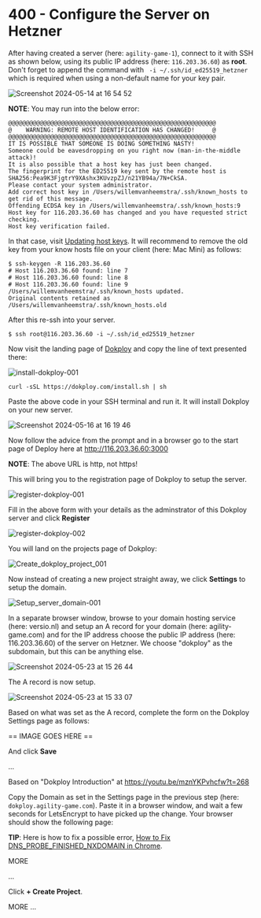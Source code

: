 # 400 - Configure the Server on Hetzner

 After having created a server (here: ```agility-game-1```), connect to it with SSH as shown below, using its public IP address (here: ```116.203.36.60```) as **root**. Don't forget to append the command with ``` -i ~/.ssh/id_ed25519_hetzner``` which is required when using a non-default name for your key pair.

![Screenshot 2024-05-14 at 16 54 52](https://github.com/agility-game/dokploy/assets/1499433/225a3eb6-90ec-4905-a38b-c6ecaef5b42a)

**NOTE**: You may run into the below error:

```
@@@@@@@@@@@@@@@@@@@@@@@@@@@@@@@@@@@@@@@@@@@@@@@@@@@@@@@@@@@
@    WARNING: REMOTE HOST IDENTIFICATION HAS CHANGED!     @
@@@@@@@@@@@@@@@@@@@@@@@@@@@@@@@@@@@@@@@@@@@@@@@@@@@@@@@@@@@
IT IS POSSIBLE THAT SOMEONE IS DOING SOMETHING NASTY!
Someone could be eavesdropping on you right now (man-in-the-middle attack)!
It is also possible that a host key has just been changed.
The fingerprint for the ED25519 key sent by the remote host is
SHA256:Pea9K3FjgtrY9XAshx3KUvzpZJ/n21YB94a/7N+CkSA.
Please contact your system administrator.
Add correct host key in /Users/willemvanheemstra/.ssh/known_hosts to get rid of this message.
Offending ECDSA key in /Users/willemvanheemstra/.ssh/known_hosts:9
Host key for 116.203.36.60 has changed and you have requested strict checking.
Host key verification failed.
```

In that case, visit [Updating host keys](https://help.dreamhost.com/hc/en-us/articles/217239087-Updating-host-keys). It will recommend to remove the old key from your know hosts file on your client (here: Mac Mini) as follows:

```
$ ssh-keygen -R 116.203.36.60
# Host 116.203.36.60 found: line 7
# Host 116.203.36.60 found: line 8
# Host 116.203.36.60 found: line 9
/Users/willemvanheemstra/.ssh/known_hosts updated.
Original contents retained as /Users/willemvanheemstra/.ssh/known_hosts.old
```

After this re-ssh into your server.

```
$ ssh root@116.203.36.60 -i ~/.ssh/id_ed25519_hetzner
```

Now visit the landing page of [Dokploy](dokploy.com) and copy the line of text presented there:


![install-dokploy-001](https://github.com/agility-game/dokploy/assets/1499433/43f9a1b6-6a99-4f97-8a3e-36faeb39910a)

```
curl -sSL https://dokploy.com/install.sh | sh
```

Paste the above code in your SSH terminal and run it. It will install Dokploy on your new server.

![Screenshot 2024-05-16 at 16 19 46](https://github.com/agility-game/dokploy/assets/1499433/7e7b0642-ae68-4d49-994f-49a9cb2e7a93)

Now follow the advice from the prompt and in a browser go to the start page of Deploy here at http://116.203.36.60:3000

**NOTE**: The above URL is http, not https!

This will bring you to the registration page of Dokploy to setup the server.

![register-dokploy-001](https://github.com/agility-game/dokploy/assets/1499433/326f41b7-d51f-496a-b8bd-4800802203bb)

Fill in the above form with your details as the adminstrator of this Dokploy server and click **Register**

![register-dokploy-002](https://github.com/agility-game/dokploy/assets/1499433/4eceda92-ea2f-4b38-9079-8fed7b4aefd0)

You will land on the projects page of Dokploy:

![Create_dokploy_project_001](https://github.com/agility-game/dokploy/assets/1499433/2e026822-ad48-42bd-8374-eb6a5001114a)

Now instead of creating a new project straight away, we click **Settings** to setup the domain.

![Setup_server_domain-001](https://github.com/agility-game/dokploy/assets/1499433/282b8439-7a58-49de-bf1c-fcc56bc998ee)

In a separate browser window, browse to your domain hosting service (here: versio.nl) and setup an A record for your domain (here: agility-game.com) and for the IP address choose the public IP address (here: 116.203.36.60) of the server on Hetzner. We choose "dokploy" as the subdomain, but this can be anything else.

![Screenshot 2024-05-23 at 15 26 44](https://github.com/agility-game/dokploy/assets/1499433/5afa9f6b-1fd9-463a-86e8-3f93b275d339)

The A record is now setup.

![Screenshot 2024-05-23 at 15 33 07](https://github.com/agility-game/dokploy/assets/1499433/7e581d5e-22fc-4de4-9d1b-4a3d0e669d62)

Based on what was set as the A record, complete the form on the Dokploy Settings page as follows:

== IMAGE GOES HERE ==

And click **Save**

...

Based on "Dokploy Introduction" at https://youtu.be/mznYKPvhcfw?t=268

Copy the Domain as set in the Settings page in the previous step (here: ```dokploy.agility-game.com```). Paste it in a browser window, and wait a few seconds for LetsEncrypt to have picked up the change. Your browser should show the following page:

**TIP**: Here is how to fix a possible error, [How to Fix DNS_PROBE_FINISHED_NXDOMAIN in Chrome](https://www.youtube.com/watch?v=AgeJhUvEezo).

MORE

...

Click **+ Create Project**.

MORE ...
